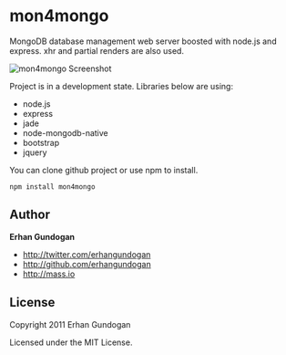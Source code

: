 mon4mongo
==========
MongoDB database management web server boosted with node.js and express. xhr and partial renders are also used.

![mon4mongo Screenshot](http://s3.amazonaws.com/mass.io/various/mon4mongo-ss.png)

Project is in a development state. Libraries below are using:

+ node.js
+ express
+ jade
+ node-mongodb-native
+ bootstrap
+ jquery

You can clone github project or use npm to install.

`npm install mon4mongo`

Author
------

**Erhan Gundogan**

+ http://twitter.com/erhangundogan
+ http://github.com/erhangundogan
+ http://mass.io


License
---------------------

Copyright 2011 Erhan Gundogan

Licensed under the MIT License.

